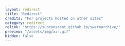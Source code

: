 ```yaml
---
layout: redirect
title: "Redirect"
credits: "For projects hosted on other sites"
category: redirect
relink: "https://subconstant.github.io/swarmarchive/"
preview: "/assets/img/air.gif"
hidden: false
---
```

